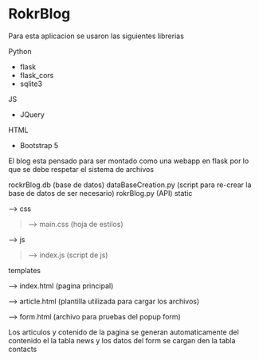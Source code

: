# RokrBlog
 Para esta aplicacion se usaron las siguientes librerias

Python
- flask
- flask_cors
- sqlite3

JS
- JQuery

HTML
- Bootstrap 5

El blog esta pensado para ser montado como una webapp en flask por lo que se debe respetar el sistema de archivos

rockrBlog.db  (base de datos)
dataBaseCreation.py (script para re-crear la base de datos de ser necesario)
rokrBlog.py    (API)
static

--> css

>    --> main.css (hoja de estilos)

    
--> js


>    --> index.js (script de js)

    
templates


--> index.html  (pagina principal)


--> article.html (plantilla utilizada para cargar los archivos)


--> form.html (archivo para pruebas del popup form)


Los articulos y cotenido de la pagina se generan automaticamente del contenido el la tabla news y los datos del form se
cargan den la tabla contacts
